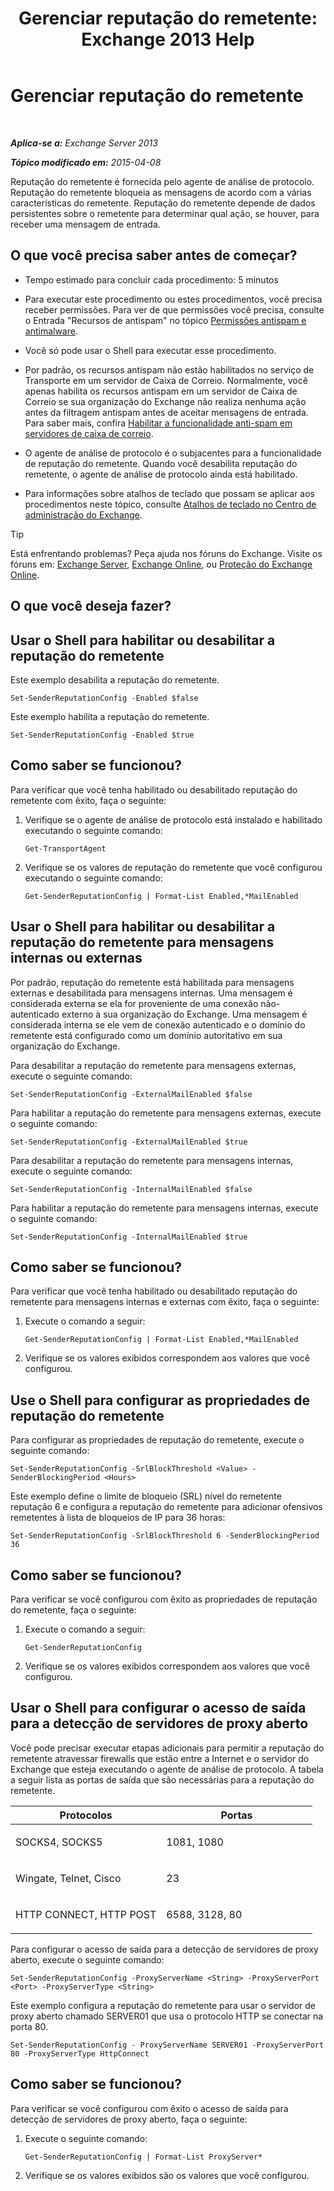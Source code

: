 ﻿---
title: 'Gerenciar reputação do remetente: Exchange 2013 Help'
TOCTitle: Gerenciar reputação do remetente
ms:assetid: f2716bd9-e3ac-46d9-9264-4e3dabfa0f38
ms:mtpsurl: https://technet.microsoft.com/pt-br/library/Bb125186(v=EXCHG.150)
ms:contentKeyID: 50486987
ms.date: 05/22/2018
mtps_version: v=EXCHG.150
ms.translationtype: MT
---

# Gerenciar reputação do remetente

 

_**Aplica-se a:** Exchange Server 2013_

_**Tópico modificado em:** 2015-04-08_

Reputação do remetente é fornecida pelo agente de análise de protocolo. Reputação do remetente bloqueia as mensagens de acordo com a várias características do remetente. Reputação do remetente depende de dados persistentes sobre o remetente para determinar qual ação, se houver, para receber uma mensagem de entrada.

## O que você precisa saber antes de começar?

  - Tempo estimado para concluir cada procedimento: 5 minutos

  - Para executar este procedimento ou estes procedimentos, você precisa receber permissões. Para ver de que permissões você precisa, consulte o Entrada "Recursos de antispam" no tópico [Permissões antispam e antimalware](anti-spam-and-anti-malware-permissions-exchange-2013-help.md).

  - Você só pode usar o Shell para executar esse procedimento.

  - Por padrão, os recursos antispam não estão habilitados no serviço de Transporte em um servidor de Caixa de Correio. Normalmente, você apenas habilita os recursos antispam em um servidor de Caixa de Correio se sua organização do Exchange não realiza nenhuma ação antes da filtragem antispam antes de aceitar mensagens de entrada. Para saber mais, confira [Habilitar a funcionalidade anti-spam em servidores de caixa de correio](enable-anti-spam-functionality-on-mailbox-servers-exchange-2013-help.md).

  - O agente de análise de protocolo é o subjacentes para a funcionalidade de reputação do remetente. Quando você desabilita reputação do remetente, o agente de análise de protocolo ainda está habilitado.

  - Para informações sobre atalhos de teclado que possam se aplicar aos procedimentos neste tópico, consulte [Atalhos de teclado no Centro de administração do Exchange](keyboard-shortcuts-in-the-exchange-admin-center-exchange-online-protection-help.md).


> [!TIP]
> Está enfrentando problemas? Peça ajuda nos fóruns do Exchange. Visite os fóruns em: <A href="https://go.microsoft.com/fwlink/p/?linkid=60612">Exchange Server</A>, <A href="https://go.microsoft.com/fwlink/p/?linkid=267542">Exchange Online</A>, ou <A href="https://go.microsoft.com/fwlink/p/?linkid=285351">Proteção do Exchange Online</A>.



## O que você deseja fazer?

## Usar o Shell para habilitar ou desabilitar a reputação do remetente

Este exemplo desabilita a reputação do remetente.

    Set-SenderReputationConfig -Enabled $false

Este exemplo habilita a reputação do remetente.

    Set-SenderReputationConfig -Enabled $true

## Como saber se funcionou?

Para verificar que você tenha habilitado ou desabilitado reputação do remetente com êxito, faça o seguinte:

1.  Verifique se o agente de análise de protocolo está instalado e habilitado executando o seguinte comando:
    
        Get-TransportAgent

2.  Verifique se os valores de reputação do remetente que você configurou executando o seguinte comando:
    
        Get-SenderReputationConfig | Format-List Enabled,*MailEnabled

## Usar o Shell para habilitar ou desabilitar a reputação do remetente para mensagens internas ou externas

Por padrão, reputação do remetente está habilitada para mensagens externas e desabilitada para mensagens internas. Uma mensagem é considerada externa se ela for proveniente de uma conexão não-autenticado externo à sua organização do Exchange. Uma mensagem é considerada interna se ele vem de conexão autenticado e o domínio do remetente está configurado como um domínio autoritativo em sua organização do Exchange.

Para desabilitar a reputação do remetente para mensagens externas, execute o seguinte comando:

    Set-SenderReputationConfig -ExternalMailEnabled $false

Para habilitar a reputação do remetente para mensagens externas, execute o seguinte comando:

    Set-SenderReputationConfig -ExternalMailEnabled $true

Para desabilitar a reputação do remetente para mensagens internas, execute o seguinte comando:

    Set-SenderReputationConfig -InternalMailEnabled $false

Para habilitar a reputação do remetente para mensagens internas, execute o seguinte comando:

    Set-SenderReputationConfig -InternalMailEnabled $true

## Como saber se funcionou?

Para verificar que você tenha habilitado ou desabilitado reputação do remetente para mensagens internas e externas com êxito, faça o seguinte:

1.  Execute o comando a seguir:
    
        Get-SenderReputationConfig | Format-List Enabled,*MailEnabled

2.  Verifique se os valores exibidos correspondem aos valores que você configurou.

## Use o Shell para configurar as propriedades de reputação do remetente

Para configurar as propriedades de reputação do remetente, execute o seguinte comando:

    Set-SenderReputationConfig -SrlBlockThreshold <Value> -SenderBlockingPeriod <Hours>

Este exemplo define o limite de bloqueio (SRL) nível do remetente reputação 6 e configura a reputação do remetente para adicionar ofensivos remetentes à lista de bloqueios de IP para 36 horas:

    Set-SenderReputationConfig -SrlBlockThreshold 6 -SenderBlockingPeriod 36

## Como saber se funcionou?

Para verificar se você configurou com êxito as propriedades de reputação do remetente, faça o seguinte:

1.  Execute o comando a seguir:
    
        Get-SenderReputationConfig

2.  Verifique se os valores exibidos correspondem aos valores que você configurou.

## Usar o Shell para configurar o acesso de saída para a detecção de servidores de proxy aberto

Você pode precisar executar etapas adicionais para permitir a reputação do remetente atravessar firewalls que estão entre a Internet e o servidor do Exchange que esteja executando o agente de análise de protocolo. A tabela a seguir lista as portas de saída que são necessárias para a reputação do remetente.


<table>
<colgroup>
<col style="width: 50%" />
<col style="width: 50%" />
</colgroup>
<thead>
<tr class="header">
<th>Protocolos</th>
<th>Portas</th>
</tr>
</thead>
<tbody>
<tr class="odd">
<td><p>SOCKS4, SOCKS5</p></td>
<td><p>1081, 1080</p></td>
</tr>
<tr class="even">
<td><p>Wingate, Telnet, Cisco</p></td>
<td><p>23</p></td>
</tr>
<tr class="odd">
<td><p>HTTP CONNECT, HTTP POST</p></td>
<td><p>6588, 3128, 80</p></td>
</tr>
</tbody>
</table>


Para configurar o acesso de saída para a detecção de servidores de proxy aberto, execute o seguinte comando:

    Set-SenderReputationConfig -ProxyServerName <String> -ProxyServerPort <Port> -ProxyServerType <String>

Este exemplo configura a reputação do remetente para usar o servidor de proxy aberto chamado SERVER01 que usa o protocolo HTTP se conectar na porta 80.

    Set-SenderReputationConfig - ProxyServerName SERVER01 -ProxyServerPort 80 -ProxyServerType HttpConnect

## Como saber se funcionou?

Para verificar se você configurou com êxito o acesso de saída para detecção de servidores de proxy aberto, faça o seguinte:

1.  Execute o seguinte comando:
    
        Get-SenderReputationConfig | Format-List ProxyServer*

2.  Verifique se os valores exibidos são os valores que você configurou.


